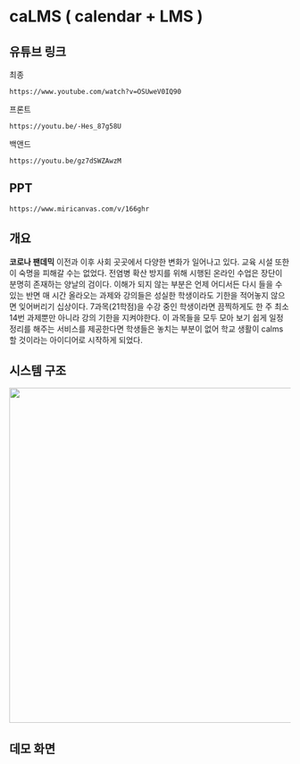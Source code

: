# caLMS ( calendar + LMS )

## 유튜브 링크
최종
```
https://www.youtube.com/watch?v=OSUweV0IQ90

```
프론트
```
https://youtu.be/-Hes_87g58U
```
백앤드
```
https://youtu.be/gz7dSWZAwzM
```

## PPT

```
https://www.miricanvas.com/v/166ghr
```

## 개요  

**코로나 팬데믹** 이전과 이후 사회 곳곳에서 다양한 변화가 일어나고 있다. 교육 시설 또한 이 숙명을 피해갈 수는 없었다. 전염병 확산 방지를 위해 시행된 온라인 수업은 장단이 분명히 존재하는 양날의 검이다. 이해가 되지 않는 부분은 언제 어디서든 다시 들을 수 있는 반면 매 시간 올라오는 과제와 강의들은 성실한 학생이라도 기한을 적어놓지 않으면 잊어버리기 십상이다. 7과목(21학점)을 수강 중인 학생이라면 끔찍하게도 한 주 최소 14번 과제뿐만 아니라 강의 기한을 지켜야한다. 이 과목들을 모두 모아 보기 쉽게 일정 정리를 해주는 서비스를 제공한다면 학생들은 놓치는 부분이 없어 학교 생활이 calms 할 것이라는 아이디어로 시작하게 되었다.

## 시스템 구조

<div>
  <img width="600" src="https://user-images.githubusercontent.com/58005728/100406030-3bbfda00-30a8-11eb-8167-94e95320532f.png") 
</div>

## 데모 화면
